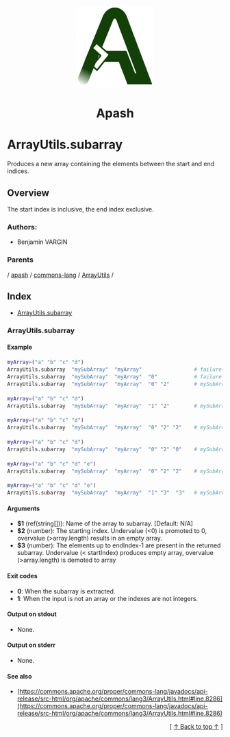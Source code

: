 
<div align='center' id='apash-top'>
  <a href='https://github.com/hastec-fr/apash'>
    <img alt='apash-logo' src='../../../../../../../assets/apash-logo.svg'/>
  </a>

  # Apash
</div>

# ArrayUtils.subarray

Produces a new array containing the elements between the start and end indices.

## Overview

The start index is inclusive, the end index exclusive. 

### Authors:
* Benjamin VARGIN

### Parents
<!-- apash.parentBegin -->
[](../../../../.md) / [apash](../../../apash.md) / [commons-lang](../../commons-lang.md) / [ArrayUtils](../ArrayUtils.md) / 
<!-- apash.parentEnd -->

## Index

* [ArrayUtils.subarray](#arrayutilssubarray)

### ArrayUtils.subarray

#### Example
```bash
myArray=("a" "b" "c" "d")
ArrayUtils.subarray  "mySubArray"  "myArray"                 # failure - ""
ArrayUtils.subarray  "mySubArray"  "myArray"  "0"            # failure - ""
ArrayUtils.subarray  "mySubArray"  "myArray"  "0" "2"        # mySubArray=("a" "b" "c")

myArray=("a" "b" "c" "d")
ArrayUtils.subarray  "mySubArray"  "myArray"  "1" "2"        # mySubArray=("b" "c")

myArray=("a" "b" "c" "d")
ArrayUtils.subarray  "mySubArray"  "myArray"  "0" "2" "2"    # mySubArray=("c" "d" "a" "b")

myArray=("a" "b" "c" "d")
ArrayUtils.subarray  "mySubArray"  "myArray"  "0" "2" "0"    # mySubArray=("a" "b" "c" "d")

myArray=("a" "b" "c" "d" "e")
ArrayUtils.subarray  "mySubArray"  "myArray"  "0" "2" "2"    # mySubArray=("c" "d" "a" "b" "e")

myArray=("a" "b" "c" "d" "e")
ArrayUtils.subarray  "mySubArray"  "myArray"  "1" "3"  "3"   # mySubArray=("a" "d" "e" "b" "c")

```

#### Arguments

* **$1** (ref(string[])): Name of the array to subarray. [Default: N/A]
* **$2** (number): The starting index. Undervalue (<0) is promoted to 0, overvalue (>array.length) results in an empty array.
* **$3** (number): The elements up to endIndex-1 are present in the returned subarray. Undervalue (< startIndex) produces empty array, overvalue (>array.length) is demoted to array

#### Exit codes

* **0**: When the subarray is extracted.
* **1**: When the input is not an array or the indexes are not integers.

#### Output on stdout

* None.

#### Output on stderr

* None.

#### See also

* [https://commons.apache.org/proper/commons-lang/javadocs/api-release/src-html/org/apache/commons/lang3/ArrayUtils.html#line.8286](https://commons.apache.org/proper/commons-lang/javadocs/api-release/src-html/org/apache/commons/lang3/ArrayUtils.html#line.8286)


  <div align='right'>[ <a href='#apash-top'>↑ Back to top ↑</a> ]</div>

